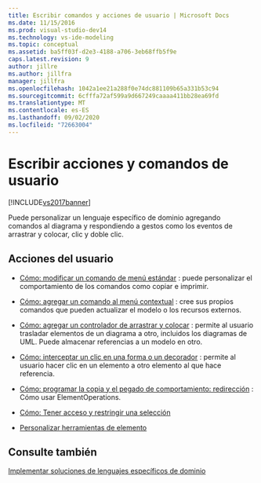 ```yaml
---
title: Escribir comandos y acciones de usuario | Microsoft Docs
ms.date: 11/15/2016
ms.prod: visual-studio-dev14
ms.technology: vs-ide-modeling
ms.topic: conceptual
ms.assetid: ba5ff03f-d2e3-4188-a706-3eb68ffb5f9e
caps.latest.revision: 9
author: jillre
ms.author: jillfra
manager: jillfra
ms.openlocfilehash: 1042a1ee21a288f0e74dc881109b65a331b53c94
ms.sourcegitcommit: 6cfffa72af599a9d667249caaaa411bb28ea69fd
ms.translationtype: MT
ms.contentlocale: es-ES
ms.lasthandoff: 09/02/2020
ms.locfileid: "72663004"
---
```

# <a name="writing-user-commands-and-actions"></a>Escribir acciones y comandos de usuario
[!INCLUDE[vs2017banner](../includes/vs2017banner.md)]

Puede personalizar un lenguaje específico de dominio agregando comandos al diagrama y respondiendo a gestos como los eventos de arrastrar y colocar, clic y doble clic.

## <a name="user-actions"></a>Acciones del usuario

- [Cómo: modificar un comando de menú estándar](../modeling/how-to-modify-a-standard-menu-command-in-a-domain-specific-language.md) : puede personalizar el comportamiento de los comandos como copiar e imprimir.

- [Cómo: agregar un comando al menú contextual](../modeling/how-to-add-a-command-to-the-shortcut-menu.md) : cree sus propios comandos que pueden actualizar el modelo o los recursos externos.

- [Cómo: agregar un controlador de arrastrar y colocar](../modeling/how-to-add-a-drag-and-drop-handler.md) : permite al usuario trasladar elementos de un diagrama a otro, incluidos los diagramas de UML. Puede almacenar referencias a un modelo en otro.

- [Cómo: interceptar un clic en una forma o un decorador](../modeling/how-to-intercept-a-click-on-a-shape-or-decorator.md) : permite al usuario hacer clic en un elemento a otro elemento al que hace referencia.

- [Cómo: programar la copia y el pegado de comportamiento: redirección](../misc/how-to-program-copy-and-paste-behavior-redirect.md) : Cómo usar ElementOperations.

- [Cómo: Tener acceso y restringir una selección](../modeling/how-to-access-and-constrain-the-current-selection.md)

- [Personalizar herramientas de elemento](../modeling/customizing-element-tools.md)

## <a name="see-also"></a>Consulte también
 [Implementar soluciones de lenguajes específicos de dominio](../modeling/deploying-domain-specific-language-solutions.md)
